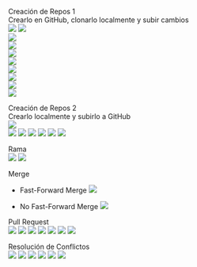 Creación de Repos 1  
Crearlo en GitHub, clonarlo localmente y subir cambios  
![](imagenes/1.png)
![](imagenes/2.png)  
![](imagenes/3.png)  
![](imagenes/4.png)  
![](imagenes/5.png)  
![](imagenes/6.png)  
![](imagenes/7.png)  
![](imagenes/8.png)  
![](imagenes/9.png)  
![](imagenes/10.png)  

Creación de Repos 2  
Crearlo localmente y subirlo a GitHub  
![](imagenes/11.png)  
![](imagenes/12.png) 
![](imagenes/13.png) 
![](imagenes/14.png) 
![](imagenes/15.png)
![](imagenes/16.png)
![](imagenes/17.png)

Rama  
![](imagenes/18.png) 
![](imagenes/19.png)

Merge

- Fast-Forward Merge
![](imagenes/18.png)

- No Fast-Forward Merge
![](imagenes/19.png)

Pull Request  
![](imagenes/20.png)
![](imagenes/21.png)
![](imagenes/22.png)
![](imagenes/23.png)
![](imagenes/24.png)
![](imagenes/25.png)
![](imagenes/26.png)

Resolución de Conflictos  
![](imagenes/27.png)
![](imagenes/28.png)
![](imagenes/29.png)
![](imagenes/30.png)
![](imagenes/31.png)
![](imagenes/32.png)
